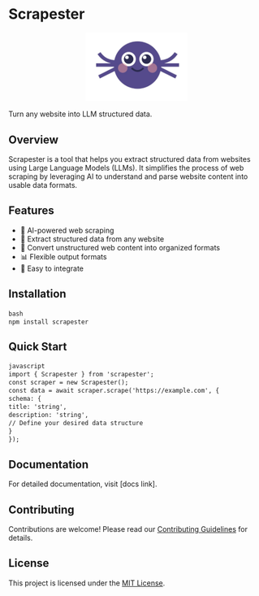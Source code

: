 # Scrapester
<p align="center">
  <img src="assets/image.png" alt="Scrapester Logo" width="200"/>
</p>

Turn any website into LLM structured data.

## Overview

Scrapester is a tool that helps you extract structured data from websites using Large Language Models (LLMs). It simplifies the process of web scraping by leveraging AI to understand and parse website content into usable data formats.

## Features

- 🤖 AI-powered web scraping
- 🎯 Extract structured data from any website
- 🔄 Convert unstructured web content into organized formats
- 📊 Flexible output formats
- 🚀 Easy to integrate

## Installation

```
bash
npm install scrapester
```

## Quick Start
```
javascript
import { Scrapester } from 'scrapester';
const scraper = new Scrapester();
const data = await scraper.scrape('https://example.com', {
schema: {
title: 'string',
description: 'string',
// Define your desired data structure
}
});
```



## Documentation

For detailed documentation, visit [docs link].

## Contributing

Contributions are welcome! Please read our [Contributing Guidelines](CONTRIBUTING.md) for details.

## License

This project is licensed under the [MIT License](LICENSE).